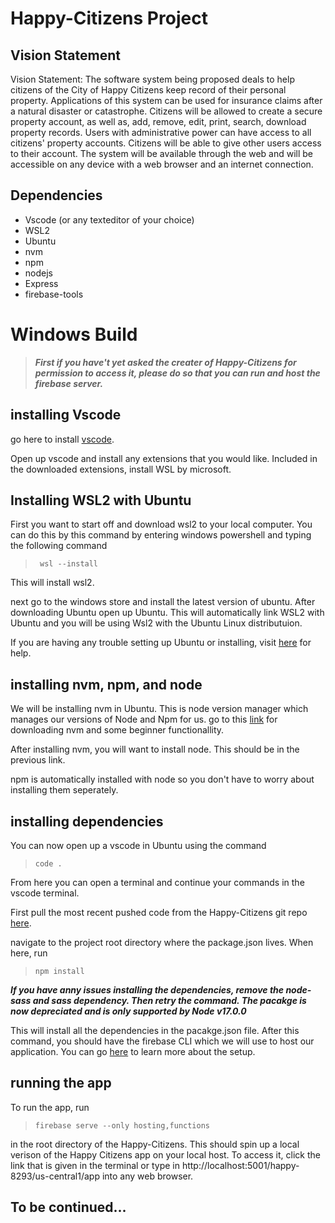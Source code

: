 # Happy-Citizens Project 

## Vision Statement
Vision Statement: The software system being proposed deals to help citizens of the 
City of Happy Citizens keep record of their personal property. Applications of this 
system can be used for insurance claims after a natural disaster or catastrophe. 
Citizens will be allowed to create a secure property account, as well as, add, remove, 
edit, print, search, download property records. Users with administrative power can 
have access to all citizens' property accounts. Citizens will be able to give other users access to their account. The system will be available through the web and will be accessible on any device with a web browser and an internet connection.

## Dependencies

- Vscode (or any texteditor of your choice)
- WSL2
- Ubuntu
- nvm
- npm
- nodejs
- Express
- firebase-tools

# Windows Build

> ***First if you have't yet asked the creater of Happy-Citizens for permission to access it, please do so that you can run and host the firebase server.***

## installing Vscode

go here to install [vscode](https://code.visualstudio.com/download).

Open up vscode and install any extensions that you would like. Included in the downloaded extensions, install WSL by microsoft.

## Installing WSL2 with Ubuntu

First you want to start off and download wsl2 to your local computer. You can do this by this command by entering windows powershell and typing the following command

> ` wsl --install`

This will install wsl2.

next go to the windows store and install the latest version of ubuntu. After downloading Ubuntu open up Ubuntu. This will automatically link WSL2 with Ubuntu and you will be using Wsl2 with the Ubuntu Linux distributuion.

If you are having any trouble setting up Ubuntu or installing, visit [here](https://ubuntu.com/tutorials/install-ubuntu-on-wsl2-on-windows-10#7-enjoy-ubuntu-on-wsl) for help.

## installing nvm, npm, and node

We will be installing nvm in Ubuntu. This is node version manager which manages our versions of Node and Npm for us. go to this [link](https://learn.microsoft.com/en-us/windows/dev-environment/javascript/nodejs-on-wsl) for downloading nvm and some beginner functionallity. 

After installing nvm, you will want to install node. This should be in the previous link.

npm is automatically installed with node so you don't have to worry about installing them seperately.

## installing dependencies
You can now open up a vscode in Ubuntu using the command

> `code .`

From here you can open a terminal and continue your commands in the vscode terminal.

First pull the most recent pushed code from the Happy-Citizens git repo [here](https://github.com/naye1443/Happy-Citizens).

navigate to the project root directory where the package.json lives. When here, run

> `npm install`

***If you have anny issues installing the dependencies, remove the node-sass and sass dependency. Then retry the command. The pacakge is now depreciated and is only supported by Node v17.0.0***

This will install all the dependencies in the pacakge.json file.
After this command, you should have the firebase CLI which we will use to host our application. You can go [here](https://firebase.google.com/docs/cli#windows-npm) to learn more about the setup.

## running the app

To run the app, run

> `firebase serve --only hosting,functions`

in the root directory of the Happy-Citizens. This should spin up a local verison of the Happy Citizens app on your local host. To access it, click the link that is given in the terminal or type in http://localhost:5001/happy-8293/us-central1/app into any web browser.

## To be continued...


